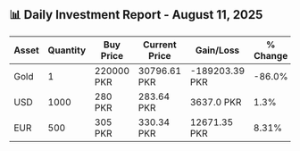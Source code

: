 ## 📊 Daily Investment Report - August 11, 2025

| Asset | Quantity | Buy Price | Current Price | Gain/Loss | % Change |
|-------|----------|-----------|----------------|------------|----------|
| Gold | 1 | 220000 PKR | 30796.61 PKR | -189203.39 PKR | -86.0% |
| USD | 1000 | 280 PKR | 283.64 PKR | 3637.0 PKR | 1.3% |
| EUR | 500 | 305 PKR | 330.34 PKR | 12671.35 PKR | 8.31% |

